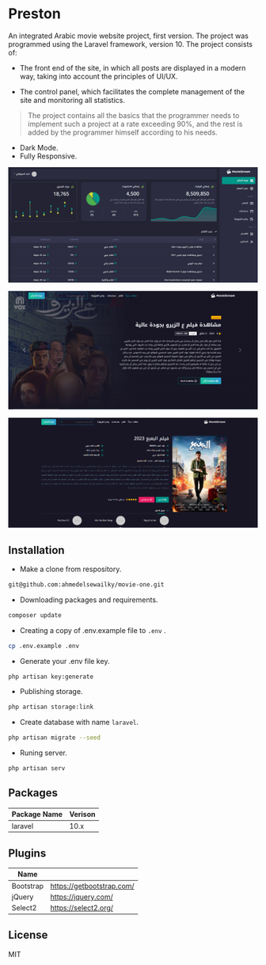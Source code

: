 # Preston

An integrated Arabic movie website project, first version. The project was programmed using the Laravel framework, version 10.
The project consists of:
- The front end of the site, in which all posts are displayed in a modern way, taking into account the principles of UI/UX.

- The control panel, which facilitates the complete management of the site and monitoring all statistics.

> The project contains all the basics that the programmer needs to implement such a project at a rate exceeding 90%, and the rest is added by the programmer himself according to his needs.

- Dark Mode.
- Fully Responsive.

![alt text](https://github.com/ahmedelsewailky/movie-one/blob/master/public/screenshots/screen_dashboard_2.png?raw=true)

![alt text](https://github.com/ahmedelsewailky/movie-one/blob/master/public/screenshots/screen_website.png?raw=true) 

![alt text](https://github.com/ahmedelsewailky/movie-one/blob/master/public/screenshots/screen_single.PNG?raw=true)

## Installation
- Make a clone from respository.
```bash
git@github.com:ahmedelsewailky/movie-one.git
```
- Downloading packages and requirements.
```bash
composer update
```
- Creating a copy of .env.example file to `.env` .
```bash
cp .env.example .env
```
- Generate your .env file key.
```bash
php artisan key:generate
```
- Publishing storage.
```bash
php artisan storage:link
```
- Create database with name `laravel`.
```bash
php artisan migrate --seed
```
- Runing server.
```bash
php artisan serv
```

## Packages

| Package Name | Verison |
| ------------ | ------- |
|laravel|10.x|


## Plugins

| Name |   |
| ---- | - |
|Bootstrap|https://getbootstrap.com/|
|jQuery|https://jquery.com/|
|Select2|https://select2.org/|

## License
MIT
